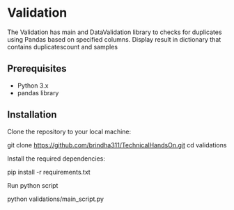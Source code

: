 # Validation
The Validation has main and DataValidation library to checks for duplicates using Pandas based on specified columns. Display result in dictionary that contains duplicatescount and samples

## Prerequisites
- Python 3.x
- pandas library
## Installation

Clone the repository to your local machine:

git clone https://github.com/brindha311/TechnicalHandsOn.git
cd validations

Install the required dependencies:
 
pip install -r requirements.txt

Run python script

python validations/main_script.py

